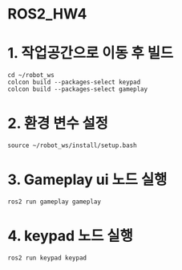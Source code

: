 # ROS2_HW4

# 1. 작업공간으로 이동 후 빌드
```
cd ~/robot_ws
colcon build --packages-select keypad
colcon build --packages-select gameplay
```

# 2. 환경 변수 설정
```
source ~/robot_ws/install/setup.bash
```
# 3. Gameplay ui 노드 실행
```
ros2 run gameplay gameplay
```
# 4. keypad 노드 실행
```
ros2 run keypad keypad
```
